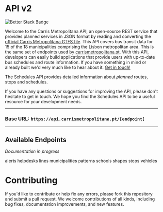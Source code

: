# API v2

[![Better Stack Badge](https://uptime.betterstack.com/status-badges/v1/monitor/tf3p.svg)](https://status.carrismetropolitana.pt)

Welcome to the Carris Metropolitana API, an open-source REST service that provides planned services in JSON format by reading and converting the [official Carris Metropolitana GTFS file](https://github.com/carrismetropolitana/gtfs). This API covers bus transit
data for 15 of the 18 municipalities comprising the Lisbon metropolitan area. This is the same set of endpoints used by [carrismetropolitana.pt](https://www.carrismetropolitana.pt). With this API, developers can easily build applications that provide
users with up-to-date bus schedules and route information. If you have something in mind or already built we'd very much like to hear about it. [Get in touch!](https://github.com/carrismetropolitana/schedules-api/issues)

The Schedules API provides detailed information about _planned_ routes, stops and schedules.

If you have any questions or suggestions for improving the API, please don't hesitate to get in touch. We hope you find the Schedules API to be a useful resource for your development needs.

---

### Base URL: `https://api.carrismetropolitana.pt/[endpoint]`

---

## Available Endpoints

_Documentation in progress_

alerts
helpdesks
lines
municipalities
patterns
schools
shapes
stops
vehicles

# Contributing

If you'd like to contribute or help fix any errors, please fork this repository and submit a pull request. We welcome contributions of all kinds, including bug fixes, documentation improvements, and new features.

